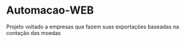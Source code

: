# Automacao-WEB
Projeto voltado a empresas que fazem suas exportações baseadas na contação das moedas
